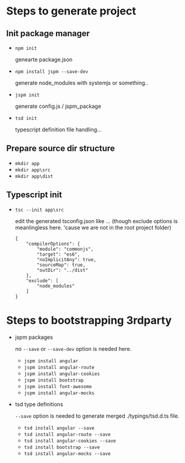 # Steps to generate project 

## Init package manager

- `npm init`

    genearte package.json

- `npm install jspm --save-dev`

    generate node_modules with systemjs or something..

- `jspm init`

    generate config.js / jspm_package 

- `tsd init`

    typescript definition file handling...

##  Prepare source dir structure 

- `mkdir app`
- `mkdir app\src`
- `mkdir app\dist`


## Typescript init

- `tsc --init app\src`

    edit the generated tsconfig.json like ... 
    (though exclude options is meanlingless here. 
    'cause we are not in the root project folder)
    ```
    {
        "compilerOptions": {
            "module": "commonjs",
            "target": "es6",
            "noImplicitAny": true,
            "sourceMap": true,
            "outDir": "../dist"
        },
        "exclude": [
            "node_modules"
        ]
    }
    ```

# Steps to bootstrapping 3rdparty 

- jspm packages

    no `--save` or `--save-dev` option is needed here. 

    - `jspm install angular`
    - `jspm install angular-route`
    - `jspm install angular-cookies`
    - `jspm install bootstrap`
    - `jspm install font-awesome`
    - `jspm install angular-mocks`

- tsd type definitions

    `--save` option is needed to generate merged ./typings/tsd.d.ts file.

    - `tsd install angular --save`
    - `tsd install angular-route --save` 
    - `tsd install angular-cookies --save`
    - `tsd install bootstrap --save`
    - `tsd install angular-mocks --save`


